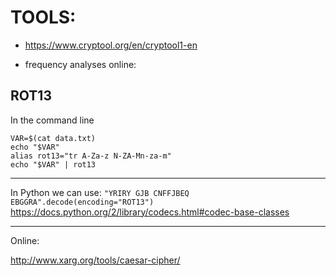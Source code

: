 # TOOLS:

- https://www.cryptool.org/en/cryptool1-en

- frequency analyses online: 


## ROT13

In the command line
```
VAR=$(cat data.txt)
echo "$VAR"
alias rot13="tr A-Za-z N-ZA-Mn-za-m"
echo "$VAR" | rot13
```
----


In Python we can use: ```"YRIRY GJB CNFFJBEQ EBGGRA".decode(encoding="ROT13")```
https://docs.python.org/2/library/codecs.html#codec-base-classes

---

Online: 

http://www.xarg.org/tools/caesar-cipher/
